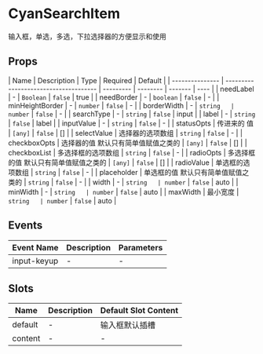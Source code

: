 # CyanSearchItem

输入框，单选，多选，下拉选择器的方便显示和使用

## Props

<!-- @vuese:CyanSearchItem:props:start -->

| Name            | Description                           | Type      | Required | Default |
| --------------- | ------------------------------------- | --------- | -------- | ------- | ---- |
| needLabel       | -                                     | `Boolean` | `false`  | true    |
| needBorder      | -                                     | `boolean` | `false`  | -       |
| minHeightBorder | -                                     | `number`  | `false`  | -       |
| borderWidth     | -                                     | `string   | number`  | `false` | -    |
| searchType      | -                                     | `string`  | `false`  | input   |
| label           | -                                     | `string`  | `false`  | label   |
| inputValue      | -                                     | `string`  | `false`  | -       |
| statusOpts      | 传进来的 值                           | `[any]`   | `false`  | []      |
| selectValue     | 选择器的选项数组                      | `string`  | `false`  | -       |
| checkboxOpts    | 选择器的值 默认只有简单值赋值之类的   | `[any]`   | `false`  | []      |
| checkboxList    | 多选择框的选项数组                    | `string`  | `false`  | -       |
| radioOpts       | 多选择框的值 默认只有简单值赋值之类的 | `[any]`   | `false`  | []      |
| radioValue      | 单选框的选项数组                      | `string`  | `false`  | -       |
| placeholder     | 单选框的值 默认只有简单值赋值之类的   | `string`  | `false`  | -       |
| width           | -                                     | `string   | number`  | `false` | auto |
| minWidth        | -                                     | `string   | number`  | `false` | auto |
| maxWidth        | 最小宽度                              | `string   | number`  | `false` | auto |

<!-- @vuese:CyanSearchItem:props:end -->

## Events

<!-- @vuese:CyanSearchItem:events:start -->

| Event Name  | Description | Parameters |
| ----------- | ----------- | ---------- |
| input-keyup | -           | -          |

<!-- @vuese:CyanSearchItem:events:end -->

## Slots

<!-- @vuese:CyanSearchItem:slots:start -->

| Name    | Description | Default Slot Content |
| ------- | ----------- | -------------------- |
| default | -           | 输入框默认插槽       |
| content | -           | -                    |

<!-- @vuese:CyanSearchItem:slots:end -->
